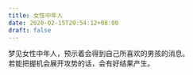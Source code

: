 ```yaml
---
title: 女性中年人
date: 2020-02-15T20:54:12+08:00
draft: false
---
```


梦见女性中年人，预示着会得到自己所喜欢的男孩的消息。<br>
若能把握机会展开攻势的话，会有好结果产生。<br>
